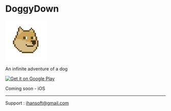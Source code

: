 # DoggyDown

<img src="GameIcon512x512.png" alt="drawing" width="128"/>

An infinite adventure of a dog

<a href='https://play.google.com/store/apps/details?id=com.iHan.DoggyDown&pcampaignid=pcampaignidMKT-Other-global-all-co-prtnr-py-PartBadge-Mar2515-1'><img alt='Get it on Google Play' src='https://play.google.com/intl/en_us/badges/static/images/badges/en_badge_web_generic.png' width='200'/></a>

Coming soon - iOS

---

Support : ihansoft@gmail.com
